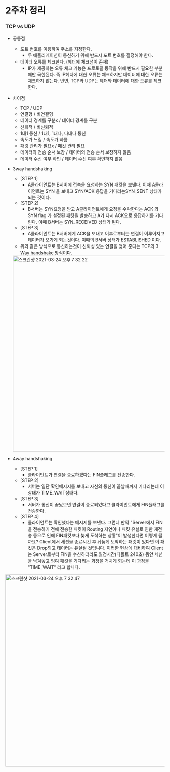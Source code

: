 # 2주차 정리

### TCP vs UDP
- 공통점
  - 포트 번호를 이용하여 주소를 지정한다.
    - 두 애플리케이션이 통신하기 위해 반드시 포트 번호를 결정해야 한다.
  - 데이터 오류를 체크한다. (헤더에 체크섬이 존재)
    - IP가 제공하는 오류 체크 기능은 프로토콜 동작을 위해 반드시 필요한 부분에만 국한된다. 즉 IP헤더에 대한 오류는 체크하지만 데이터에 대한 오류는 체크하지 않는다. 반면, TCP와 UDP는 헤더와 데이터에 대한 오류를 체크한다. 
- 차이점
  - TCP / UDP
  - 연결형 / 비연결형
  - 데이터 경계를 구분x / 데이터 경계를 구분
  - 신뢰적 / 비신뢰적
  - 1대1 통신 / 1대1, 1대다, 다대다 통신
  - 속도가 느림 /  속도가 빠름
  - 패킷 관리가 필요x / 패킷 관리 필요
  - 데이터의 전송 순서 보장 / 데이터의 전송 순서 보장하지 않음
  - 데이터 수신 여부 확인 / 데이터 수신 여부 확인하지 않음

- 3way handshaking
  - [STEP 1]
    - A클라이언트는 B서버에 접속을 요청하는 SYN 패킷을 보낸다. 이때 A클라이언트는 SYN 을 보내고 SYN/ACK 응답을 기다리는SYN_SENT 상태가 되는 것이다.
  - [STEP 2] 
    - B서버는 SYN요청을 받고 A클라이언트에게 요청을 수락한다는 ACK 와 SYN flag 가 설정된 패킷을 발송하고 A가 다시 ACK으로 응답하기를 기다린다. 이때 B서버는 SYN_RECEIVED 상태가 된다.
  - [STEP 3]
    - A클라이언트는 B서버에게 ACK을 보내고 이후로부터는 연결이 이루어지고 데이터가 오가게 되는것이다. 이때의 B서버 상태가 ESTABLISHED 이다. 
  - 위와 같은 방식으로 통신하는것이 신뢰성 있는 연결을 맺어 준다는 TCP의 3 Way handshake 방식이다.
  <img width="617" alt="스크린샷 2021-03-24 오후 7 32 22" src="https://user-images.githubusercontent.com/47052106/112296085-e56e4b00-8cd7-11eb-9c63-61be99e140e0.png">
- 4way handshaking
  - [STEP 1]
    - 클라이언트가 연결을 종료하겠다는 FIN플래그를 전송한다.
  - [STEP 2] 
    - 서버는 일단 확인메시지를 보내고 자신의 통신이 끝날때까지 기다리는데 이 상태가 TIME_WAIT상태다.
  - [STEP 3]
    - 서버가 통신이 끝났으면 연결이 종료되었다고 클라이언트에게 FIN플래그를 전송한다.
  - [STEP 4]
    - 클라이언트는 확인했다는 메시지를 보낸다. 그런데 만약 "Server에서 FIN을 전송하기 전에 전송한 패킷이 Routing 지연이나 패킷 유실로 인한 재전송 등으로 인해 FIN패킷보다 늦게 도착하는 상황"이 발생한다면 어떻게 될까요? 
Client에서 세션을 종료시킨 후 뒤늦게 도착하는 패킷이 있다면 이 패킷은 Drop되고 데이터는 유실될 것입니다. 이러한 현상에 대비하여 Client는 Server로부터 FIN을 수신하더라도 일정시간(디폴트 240초) 동안 세션을 남겨놓고 잉여 패킷을 기다리는 과정을 거치게 되는데 이 과정을 "TIME_WAIT" 라고 합니다.
<img width="605" alt="스크린샷 2021-03-24 오후 7 32 47" src="https://user-images.githubusercontent.com/47052106/112296068-e1422d80-8cd7-11eb-8a27-0fcde8cb35eb.png">
